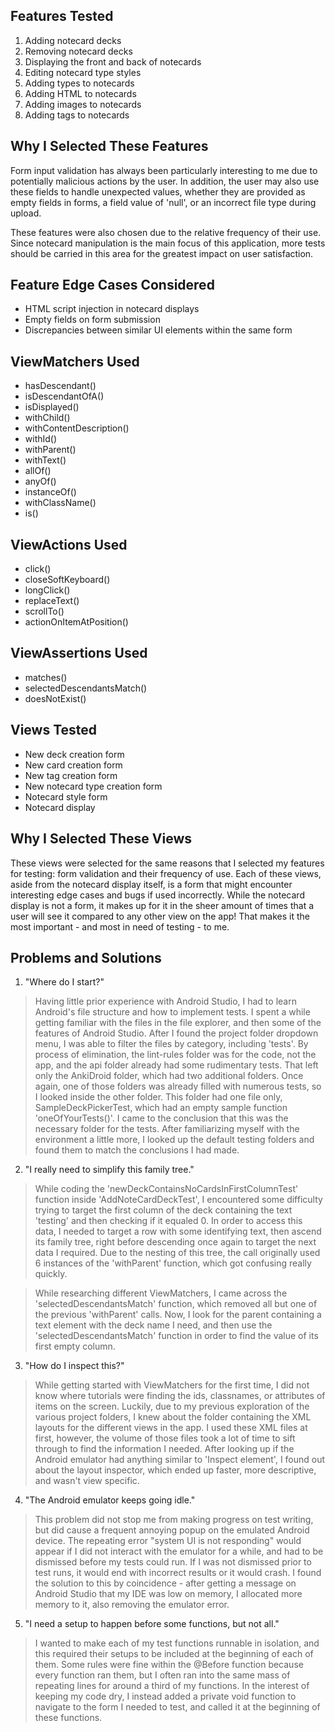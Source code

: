 
## Features Tested  
 1. Adding notecard decks  
 2. Removing notecard decks  
 3. Displaying the front and back of notecards  
 4. Editing notecard type styles  
 5. Adding types to notecards  
 6. Adding HTML to notecards  
 7. Adding images to notecards  
 8. Adding tags to notecards  
 
## Why I Selected These Features  
Form input validation has always been particularly interesting to me due to potentially malicious actions by the user. In addition, the user may also use these fields to handle unexpected values, whether they are provided as empty fields in forms, a field value of 'null', or an incorrect file type during upload.

These features were also chosen due to the relative frequency of their use. Since notecard manipulation is the main focus of this application, more tests should be carried in this area for the greatest impact on user satisfaction.

## Feature Edge Cases Considered 
 - HTML script injection in notecard displays
 - Empty fields on form submission
 - Discrepancies between similar UI elements within the same form

## ViewMatchers Used  
- hasDescendant()
- isDescendantOfA()
- isDisplayed()
- withChild()
- withContentDescription()
- withId()
- withParent()
- withText()
- allOf()
- anyOf()
- instanceOf()
- withClassName()
- is()

## ViewActions Used  
- click()
- closeSoftKeyboard()
- longClick()
- replaceText()
- scrollTo()
- actionOnItemAtPosition()

## ViewAssertions Used  
- matches()
- selectedDescendantsMatch()
- doesNotExist()

## Views Tested  

 - New deck creation form
 - New card creation form
 - New tag creation form
 - New notecard type creation form
 - Notecard style form
 - Notecard display

## Why I Selected These Views  
These views were selected for the same reasons that I selected my features for testing: form validation and their frequency of use. Each of these views, aside from the notecard display itself, is a form that might encounter interesting edge cases and bugs if used incorrectly. While the notecard display is not a form, it makes up for it in the sheer amount of times that a user will see it compared to any other view on the app! That makes it the most important - and most in need of testing - to me.

## Problems and Solutions

 1. "Where do I start?"

> Having little prior experience with Android Studio, I had to learn
> Android's file structure and how to implement tests. I spent a
> while getting familiar with the files in the file explorer, and then
> some of the features of Android Studio.   After I found the project
> folder dropdown menu, I was able to filter the files by category,
> including 'tests'. By process of elimination, the lint-rules folder
> was for the code, not the app, and the api folder already had some
> rudimentary tests. That left only the AnkiDroid folder, which had two
> additional folders. Once again, one of those folders was already
> filled with numerous tests, so I looked inside the other folder. This
> folder had one file only, SampleDeckPickerTest, which had an empty
> sample function 'oneOfYourTests()'. I came to the conclusion that this
> was the necessary folder for the tests. After familiarizing myself
> with the environment a little more, I looked up the default testing
> folders and found them to match the conclusions I had made.

 2. "I really need to simplify this family tree."

> While coding the 'newDeckContainsNoCardsInFirstColumnTest'  function
> inside 'AddNoteCardDeckTest', I encountered some difficulty trying to
> target the first column of the deck containing the text 'testing' and
> then checking if it equaled 0.  In order to access this data, I needed
> to target a row with some identifying text, then ascend its family
> tree, right before descending once again to target the next data I
> required. Due to the nesting of this tree, the call originally used 6
> instances of the 'withParent' function, which got confusing really
> quickly. 

> While researching different ViewMatchers, I came across the
> 'selectedDescendantsMatch' function, which removed all but one of the
> previous 'withParent' calls. Now, I look for the parent containing a
> text element with the deck name I need, and then use the
> 'selectedDescendantsMatch' function in order to find the value of its
> first empty column.

  
3. "How do I inspect this?"

> While getting started with ViewMatchers for the first time, I did not
> know where tutorials were finding the ids, classnames, or attributes
> of items on the screen. Luckily, due to my previous exploration of
> the various project folders, I knew about the folder containing the
> XML layouts for the different views in the app. I used these XML files
> at first, however, the volume of those files took a lot of time to
> sift through to find the information I needed. After looking up if the
> Android emulator had anything similar to 'Inspect element', I found
> out about the layout inspector, which ended up faster, more
> descriptive, and wasn't view specific.

     
4. "The Android emulator keeps going idle."

> This problem did not stop me from making progress on test writing, but
> did cause a frequent annoying popup on the emulated Android device.
> The repeating error "system UI is not responding" would appear if I
> did not interact with the emulator for a while, and had to be
> dismissed before my tests could run. If I was not dismissed prior to
> test runs, it would end with incorrect results or it would crash. I
> found the solution to this by coincidence - after getting a message on
> Android Studio that my IDE was low on memory, I allocated more memory
> to it, also removing the emulator error.

  
5. "I need a setup to happen before some functions, but not all."

> I wanted to make each of my test functions runnable in isolation, and
> this required their setups to be included at the beginning of each of
> them. Some rules were fine within the @Before function because every
> function ran them, but I often ran into the same mass of repeating
> lines for around a third of my functions. In the interest of keeping
> my code dry, I instead added a private void function to navigate to
> the form I needed to test, and called it at the beginning of these
> functions.


